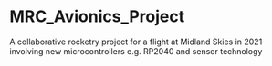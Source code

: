 # MRC_Avionics_Project
A collaborative rocketry project for a flight at Midland Skies in 2021 involving new microcontrollers e.g. RP2040 and sensor technology
